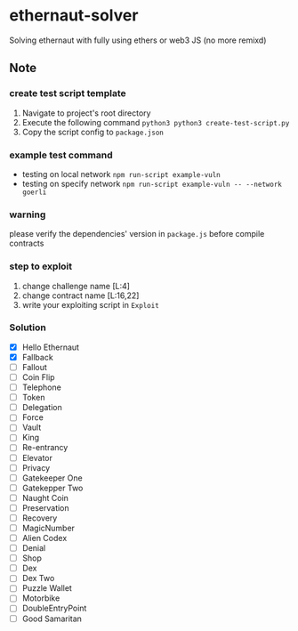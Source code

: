 # ethernaut-solver
Solving ethernaut with fully using ethers or web3 JS (no more remixd)

## Note
### create test script template
1. Navigate to project's root directory 
2. Execute the following command
    `python3 python3 create-test-script.py`
3. Copy the script config to `package.json`
### example test command
- testing on local network
    `npm run-script example-vuln`
- testing on specify network
     `npm run-script example-vuln -- --network goerli`
### warning
please verify the dependencies' version in `package.js` before compile contracts

### step to exploit
1. change challenge name [L:4]
2. change contract name [L:16,22]
3. write your exploiting script in `Exploit`

### Solution 
- [x]  Hello Ethernaut
- [x]  Fallback
- [ ]  Fallout
- [ ]  Coin Flip
- [ ]  Telephone
- [ ]  Token
- [ ]  Delegation
- [ ]  Force
- [ ]  Vault
- [ ]  King
- [ ]  Re-entrancy
- [ ]  Elevator
- [ ]  Privacy
- [ ]  Gatekeeper One
- [ ]  Gatekepper Two
- [ ]  Naught Coin
- [ ]  Preservation
- [ ]  Recovery
- [ ]  MagicNumber
- [ ]  Alien Codex
- [ ]  Denial
- [ ]  Shop
- [ ]  Dex
- [ ]  Dex Two
- [ ]  Puzzle Wallet
- [ ]  Motorbike
- [ ]  DoubleEntryPoint
- [ ]  Good Samaritan
